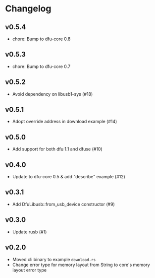 Changelog
=========

## v0.5.4

- chore: Bump to dfu-core 0.8

## v0.5.3

- chore: Bump to dfu-core 0.7

## v0.5.2

- Avoid dependency on libusb1-sys (#18)

## v0.5.1

- Adopt override address in download example (#14)

## v0.5.0

- Add support for both dfu 1.1 and dfuse (#10)

## v0.4.0

- Update to dfu-core 0.5 & add "describe" example (#12)

## v0.3.1

- Add DfuLibusb::from_usb_device constructor (#9)

## v0.3.0

- Update rusb (#1)

## v0.2.0

- Moved cli binary to example `download.rs`
- Change error type for memory layout from String to core's memory layout error
  type
